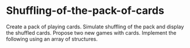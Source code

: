 # Shuffling-of-the-pack-of-cards
Create a pack of playing cards. Simulate shuffling of the pack and display the shuffled cards. Propose two new games with cards. Implement the following using an array of structures.
